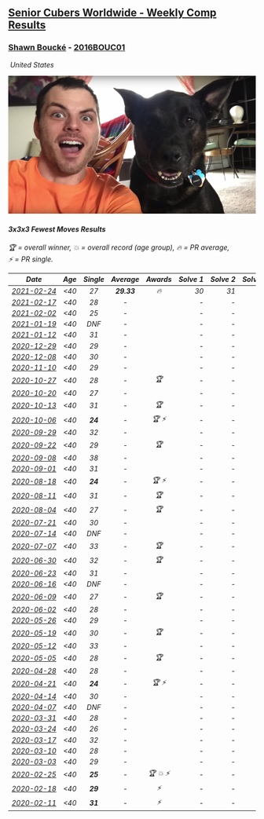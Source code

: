 <style>table {white-space: nowrap;}</style>
<link rel="stylesheet" type="text/css" href="/scw-comp/css/flags.css" />

## [Senior Cubers Worldwide - Weekly Comp Results](/scw-comp/results/)
### [Shawn Boucké](README.md) - [2016BOUC01](https://www.worldcubeassociation.org/persons/2016BOUC01?event=333fm)

<i class="flag flag-US" />&nbsp;United States

![Shawn Boucké](1471010375.png)

#### 3x3x3 Fewest Moves Results

<span style="white-space: nowrap;">🏆 = overall winner</span>, <span style="white-space: nowrap;">💥 = overall record (age group)</span>, <span style="white-space: nowrap;">🔥 = PR average</span>, <span style="white-space: nowrap;">⚡ = PR single</span>.

| Date | Age | Single | Average | Awards | Solve 1 | Solve 2 | Solve 3 | Solution |
| :--: | :--: | :--: | :--: | :--: | --: | --: | --: | :-- |
| [2021-02-24](../../results/2021-02-24/333fm.md) | <40 | 27 | **29.33** | 🔥 | 30 | 31 | 27 | [Desktop](https://www.facebook.com/events/169585158108640/permalink/170457244688098) / [Mobile](https://m.facebook.com/events/169585158108640?view=permalink&id=170457244688098) |
| [2021-02-17](../../results/2021-02-17/333fm.md) | <40 | 28 | - |  | - | - | - | [Desktop](https://www.facebook.com/events/426651405110180/permalink/428901118218542) / [Mobile](https://m.facebook.com/events/426651405110180?view=permalink&id=428901118218542) |
| [2021-02-02](../../results/2021-02-02/333fm.md) | <40 | 25 | - |  | - | - | - | [Desktop](https://www.facebook.com/events/117342666946735/permalink/120005156680486) / [Mobile](https://m.facebook.com/events/117342666946735?view=permalink&id=120005156680486) |
| [2021-01-19](../../results/2021-01-19/333fm.md) | <40 | DNF | - |  | - | - | - | [Desktop](https://www.facebook.com/events/208650107637875/permalink/211942950641924) / [Mobile](https://m.facebook.com/events/208650107637875?view=permalink&id=211942950641924) |
| [2021-01-12](../../results/2021-01-12/333fm.md) | <40 | 31 | - |  | - | - | - | [Desktop](https://www.facebook.com/events/869995520463501/permalink/872604180202635) / [Mobile](https://m.facebook.com/events/869995520463501?view=permalink&id=872604180202635) |
| [2020-12-29](../../results/2020-12-29/333fm.md) | <40 | 29 | - |  | - | - | - | [Desktop](https://www.facebook.com/events/1029021234175509/permalink/1031076583969974) / [Mobile](https://m.facebook.com/events/1029021234175509?view=permalink&id=1031076583969974) |
| [2020-12-08](../../results/2020-12-08/333fm.md) | <40 | 30 | - |  | - | - | - | [Desktop](https://www.facebook.com/events/826580621409551/permalink/829142414486705) / [Mobile](https://m.facebook.com/events/826580621409551?view=permalink&id=829142414486705) |
| [2020-11-10](../../results/2020-11-10/333fm.md) | <40 | 29 | - |  | - | - | - | [Desktop](https://www.facebook.com/events/280668606638446/permalink/281544989884141) / [Mobile](https://m.facebook.com/events/280668606638446?view=permalink&id=281544989884141) |
| [2020-10-27](../../results/2020-10-27/333fm.md) | <40 | 28 | - | 🏆 | - | - | - | [Desktop](https://www.facebook.com/events/880057996062875/permalink/881182359283772) / [Mobile](https://m.facebook.com/events/880057996062875?view=permalink&id=881182359283772) |
| [2020-10-20](../../results/2020-10-20/333fm.md) | <40 | 27 | - |  | - | - | - | [Desktop](https://www.facebook.com/events/3058979497541923/permalink/3061106023995937) / [Mobile](https://m.facebook.com/events/3058979497541923?view=permalink&id=3061106023995937) |
| [2020-10-13](../../results/2020-10-13/333fm.md) | <40 | 31 | - | 🏆 | - | - | - | [Desktop](https://www.facebook.com/events/671611896802943/permalink/674202033210596) / [Mobile](https://m.facebook.com/events/671611896802943?view=permalink&id=674202033210596) |
| [2020-10-06](../../results/2020-10-06/333fm.md) | <40 | **24** | - | 🏆 ⚡ | - | - | - | [Desktop](https://www.facebook.com/events/836710610404618/permalink/839749483434064) / [Mobile](https://m.facebook.com/events/836710610404618?view=permalink&id=839749483434064) |
| [2020-09-29](../../results/2020-09-29/333fm.md) | <40 | 32 | - |  | - | - | - | [Desktop](https://www.facebook.com/events/335206657590456/permalink/335776474200141) / [Mobile](https://m.facebook.com/events/335206657590456?view=permalink&id=335776474200141) |
| [2020-09-22](../../results/2020-09-22/333fm.md) | <40 | 29 | - | 🏆 | - | - | - | [Desktop](https://www.facebook.com/events/793763071442450/permalink/794424971376260) / [Mobile](https://m.facebook.com/events/793763071442450?view=permalink&id=794424971376260) |
| [2020-09-08](../../results/2020-09-08/333fm.md) | <40 | 38 | - |  | - | - | - | [Desktop](https://www.facebook.com/events/328891351562846/permalink/330952128023435) / [Mobile](https://m.facebook.com/events/328891351562846?view=permalink&id=330952128023435) |
| [2020-09-01](../../results/2020-09-01/333fm.md) | <40 | 31 | - |  | - | - | - | [Desktop](https://www.facebook.com/events/2722940861324520/permalink/2726775390941067) / [Mobile](https://m.facebook.com/events/2722940861324520?view=permalink&id=2726775390941067) |
| [2020-08-18](../../results/2020-08-18/333fm.md) | <40 | **24** | - | 🏆 ⚡ | - | - | - | [Desktop](https://www.facebook.com/events/1040688916351072/permalink/1044955992591031) / [Mobile](https://m.facebook.com/events/1040688916351072?view=permalink&id=1044955992591031) |
| [2020-08-11](../../results/2020-08-11/333fm.md) | <40 | 31 | - | 🏆 | - | - | - | [Desktop](https://www.facebook.com/events/959119871274156/permalink/961963137656496) / [Mobile](https://m.facebook.com/events/959119871274156?view=permalink&id=961963137656496) |
| [2020-08-04](../../results/2020-08-04/333fm.md) | <40 | 27 | - | 🏆 | - | - | - | [Desktop](https://www.facebook.com/events/665512590717721/permalink/666925327243114) / [Mobile](https://m.facebook.com/events/665512590717721?view=permalink&id=666925327243114) |
| [2020-07-21](../../results/2020-07-21/333fm.md) | <40 | 30 | - |  | - | - | - | [Desktop](https://www.facebook.com/events/720490528496412/permalink/722760851602713) / [Mobile](https://m.facebook.com/events/720490528496412?view=permalink&id=722760851602713) |
| [2020-07-14](../../results/2020-07-14/333fm.md) | <40 | DNF | - |  | - | - | - | [Desktop](https://www.facebook.com/events/1103134150080209/permalink/1106994676360823) / [Mobile](https://m.facebook.com/events/1103134150080209?view=permalink&id=1106994676360823) |
| [2020-07-07](../../results/2020-07-07/333fm.md) | <40 | 33 | - | 🏆 | - | - | - | [Desktop](https://www.facebook.com/events/881997795616111/permalink/883605065455384) / [Mobile](https://m.facebook.com/events/881997795616111?view=permalink&id=883605065455384) |
| [2020-06-30](../../results/2020-06-30/333fm.md) | <40 | 32 | - | 🏆 | - | - | - | [Desktop](https://www.facebook.com/events/1574705676027540/permalink/1575348462629928) / [Mobile](https://m.facebook.com/events/1574705676027540?view=permalink&id=1575348462629928) |
| [2020-06-23](../../results/2020-06-23/333fm.md) | <40 | 31 | - |  | - | - | - | [Desktop](https://www.facebook.com/events/284763775909443/permalink/287335005652320) / [Mobile](https://m.facebook.com/events/284763775909443?view=permalink&id=287335005652320) |
| [2020-06-16](../../results/2020-06-16/333fm.md) | <40 | DNF | - |  | - | - | - | [Desktop](https://www.facebook.com/events/753945178677521/permalink/756328728439166) / [Mobile](https://m.facebook.com/events/753945178677521?view=permalink&id=756328728439166) |
| [2020-06-09](../../results/2020-06-09/333fm.md) | <40 | 27 | - | 🏆 | - | - | - | [Desktop](https://www.facebook.com/events/855783411578420/permalink/856857321471029) / [Mobile](https://m.facebook.com/events/855783411578420?view=permalink&id=856857321471029) |
| [2020-06-02](../../results/2020-06-02/333fm.md) | <40 | 28 | - |  | - | - | - | [Desktop](https://www.facebook.com/events/3920457157996941/permalink/3940376476005009) / [Mobile](https://m.facebook.com/events/3920457157996941?view=permalink&id=3940376476005009) |
| [2020-05-26](../../results/2020-05-26/333fm.md) | <40 | 29 | - |  | - | - | - | [Desktop](https://www.facebook.com/events/2622968941252005/permalink/2623283234553909) / [Mobile](https://m.facebook.com/events/2622968941252005?view=permalink&id=2623283234553909) |
| [2020-05-19](../../results/2020-05-19/333fm.md) | <40 | 30 | - | 🏆 | - | - | - | [Desktop](https://www.facebook.com/events/568280284126471/permalink/571540883800411) / [Mobile](https://m.facebook.com/events/568280284126471?view=permalink&id=571540883800411) |
| [2020-05-12](../../results/2020-05-12/333fm.md) | <40 | 33 | - |  | - | - | - | [Desktop](https://www.facebook.com/events/2563130363933815/permalink/2563326017247583) / [Mobile](https://m.facebook.com/events/2563130363933815?view=permalink&id=2563326017247583) |
| [2020-05-05](../../results/2020-05-05/333fm.md) | <40 | 28 | - | 🏆 | - | - | - | [Desktop](https://www.facebook.com/events/271150663928664/permalink/271684503875280) / [Mobile](https://m.facebook.com/events/271150663928664?view=permalink&id=271684503875280) |
| [2020-04-28](../../results/2020-04-28/333fm.md) | <40 | 28 | - |  | - | - | - | [Desktop](https://www.facebook.com/events/339284923718995/permalink/339355220378632) / [Mobile](https://m.facebook.com/events/339284923718995?view=permalink&id=339355220378632) |
| [2020-04-21](../../results/2020-04-21/333fm.md) | <40 | **24** | - | 🏆 ⚡ | - | - | - | [Desktop](https://www.facebook.com/events/573932290186676/permalink/574620073451231) / [Mobile](https://m.facebook.com/events/573932290186676?view=permalink&id=574620073451231) |
| [2020-04-14](../../results/2020-04-14/333fm.md) | <40 | 30 | - |  | - | - | - | [Desktop](https://www.facebook.com/events/1537311246473343/permalink/1538789432992191) / [Mobile](https://m.facebook.com/events/1537311246473343?view=permalink&id=1538789432992191) |
| [2020-04-07](../../results/2020-04-07/333fm.md) | <40 | DNF | - |  | - | - | - | [Desktop](https://www.facebook.com/events/253518435802861/permalink/254356069052431) / [Mobile](https://m.facebook.com/events/253518435802861?view=permalink&id=254356069052431) |
| [2020-03-31](../../results/2020-03-31/333fm.md) | <40 | 28 | - |  | - | - | - | [Desktop](https://www.facebook.com/events/511598773063510/permalink/512363329653721) / [Mobile](https://m.facebook.com/events/511598773063510?view=permalink&id=512363329653721) |
| [2020-03-24](../../results/2020-03-24/333fm.md) | <40 | 26 | - |  | - | - | - | [Desktop](https://www.facebook.com/events/500266387310754/permalink/501216437215749) / [Mobile](https://m.facebook.com/events/500266387310754?view=permalink&id=501216437215749) |
| [2020-03-17](../../results/2020-03-17/333fm.md) | <40 | 32 | - |  | - | - | - | [Desktop](https://www.facebook.com/events/210706923625115/permalink/211886366840504) / [Mobile](https://m.facebook.com/events/210706923625115?view=permalink&id=211886366840504) |
| [2020-03-10](../../results/2020-03-10/333fm.md) | <40 | 28 | - |  | - | - | - | [Desktop](https://www.facebook.com/events/640532176759268/permalink/640567056755780) / [Mobile](https://m.facebook.com/events/640532176759268?view=permalink&id=640567056755780) |
| [2020-03-03](../../results/2020-03-03/333fm.md) | <40 | 29 | - |  | - | - | - | [Desktop](https://www.facebook.com/events/235909040903027/permalink/236098827550715) / [Mobile](https://m.facebook.com/events/235909040903027?view=permalink&id=236098827550715) |
| [2020-02-25](../../results/2020-02-25/333fm.md) | <40 | **25** | - | 🏆 💥 ⚡ | - | - | - | [Desktop](https://www.facebook.com/events/215751886207638/permalink/215957959520364) / [Mobile](https://m.facebook.com/events/215751886207638?view=permalink&id=215957959520364) |
| [2020-02-18](../../results/2020-02-18/333fm.md) | <40 | **29** | - | ⚡ | - | - | - | [Desktop](https://www.facebook.com/groups/1604105099735401/permalink/2146673152145257) / [Mobile](https://m.facebook.com/groups/1604105099735401?view=permalink&id=2146673152145257) |
| [2020-02-11](../../results/2020-02-11/333fm.md) | <40 | **31** | - | ⚡ | - | - | - | [Desktop](https://www.facebook.com/groups/1604105099735401/permalink/2138923996253506) / [Mobile](https://m.facebook.com/groups/1604105099735401?view=permalink&id=2138923996253506) |


<!-- Global site tag (gtag.js) - Google Analytics -->
<script async src="https://www.googletagmanager.com/gtag/js?id=UA-86348435-3"></script>
<script>window.dataLayer = window.dataLayer || []; function gtag() {dataLayer.push(arguments);} gtag('js', new Date()); gtag('config', 'UA-86348435-3');</script>
